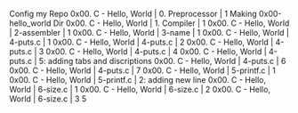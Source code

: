 Config my Repo
0x00. C - Hello, World | 0. Preprocessor | 1
Making 0x00-hello_world Dir
0x00. C - Hello, World | 1. Compiler | 1
0x00. C - Hello, World | 2-assembler | 1
0x00. C - Hello, World | 3-name | 1
0x00. C - Hello, World | 4-puts.c | 1
0x00. C - Hello, World | 4-puts.c | 2
0x00. C - Hello, World | 4-puts.c | 3
0x00. C - Hello, World | 4-puts.c | 4
0x00. C - Hello, World | 4-puts.c | 5: adding tabs and discriptions
0x00. C - Hello, World | 4-puts.c | 6
0x00. C - Hello, World | 4-puts.c | 7
0x00. C - Hello, World | 5-printf.c | 1
0x00. C - Hello, World | 5-printf.c | 2: adding new line
0x00. C - Hello, World | 6-size.c | 1
0x00. C - Hello, World | 6-size.c | 2
0x00. C - Hello, World | 6-size.c | 3
5
